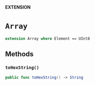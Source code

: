 **EXTENSION**

# `Array`
```swift
extension Array where Element == UInt8
```

## Methods
### `toHexString()`

```swift
public func toHexString() -> String
```
